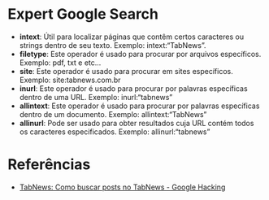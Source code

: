 # Expert Google Search

- **intext**: Útil para localizar páginas que contêm certos caracteres ou strings dentro de seu texto. Exemplo: intext:“TabNews”.
- **filetype**: Este operador é usado para procurar por arquivos específicos. Exemplo: pdf, txt e etc...
- **site**: Este operador é usado para procurar em sites específicos. Exemplo: site:tabnews.com.br
- **inurl**: Este operador é usado para procurar por palavras específicas dentro de uma URL. Exemplo: inurl:“tabnews”
- **allintext**: Este operador é usado para procurar por palavras específicas dentro de um documento. Exemplo: allintext:“TabNews”
- **allinurl**: Pode ser usado para obter resultados cuja URL contém todos os caracteres especificados. Exemplo: allinurl:“tabnews”

# Referências

- [TabNews: Como buscar posts no TabNews - Google Hacking](https://www.tabnews.com.br/jjeanjacques10/como-buscar-posts-no-tabnews-google-hacking)
